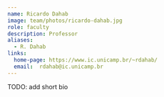 ```yaml
---
name: Ricardo Dahab
image: team/photos/ricardo-dahab.jpg
role: faculty
description: Professor
aliases:
  - R. Dahab
links:
  home-page: https://www.ic.unicamp.br/~rdahab/
  email:  rdahab@ic.unicamp.br 
---
```



TODO: add short bio
